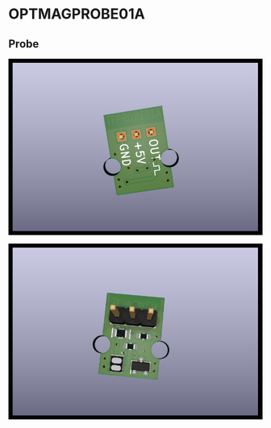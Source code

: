

<!--- Name:OPTMAGPROBE01A: --->
# OPTMAGPROBE01A

<!--- LongName --->
## Probe
<!--- ELongName ---> 

<!--- Lead --->

<!--- ELead ---> 


![Top view on OPTMAGPROBE01A](/doc/img/TFPROBE01A_top_big.png)

![Bottom view on OPTMAGPROBE01A](/doc/img/TFPROBE01A_bot_big.png)